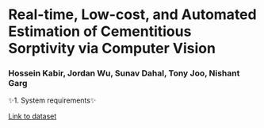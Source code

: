 # Real-time, Low-cost, and Automated Estimation of Cementitious Sorptivity via Computer Vision
###  Hossein Kabir, Jordan Wu, Sunav Dahal, Tony Joo, Nishant Garg

✨1. System requirements✨


[Link to dataset](https://drive.google.com/file/d/1uiP14oo8_4OTx6sBgO-uor0SxDhtsdxG/view?usp=sharing)
